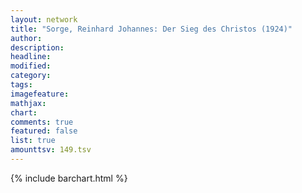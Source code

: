 ```yaml
---
layout: network
title: "Sorge, Reinhard Johannes: Der Sieg des Christos (1924)"
author:
description:
headline:
modified:
category:
tags:
imagefeature: 
mathjax: 
chart: 
comments: true
featured: false
list: true
amounttsv: 149.tsv
---
```

{% include barchart.html %}

